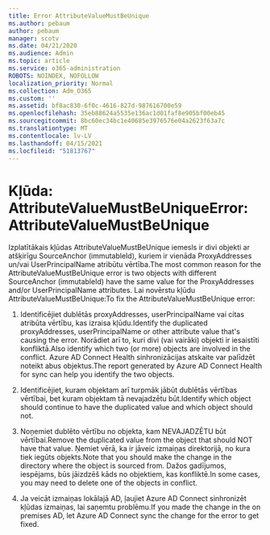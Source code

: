 ```yaml
---
title: Error AttributeValueMustBeUnique
ms.author: pebaum
author: pebaum
manager: scotv
ms.date: 04/21/2020
ms.audience: Admin
ms.topic: article
ms.service: o365-administration
ROBOTS: NOINDEX, NOFOLLOW
localization_priority: Normal
ms.collection: Adm_O365
ms.custom: ''
ms.assetid: bf8ac830-6f0c-4616-827d-987616700e59
ms.openlocfilehash: 35eb88624a5535e136ac1d01faf8e905bf00eb45
ms.sourcegitcommit: 8bc60ec34bc1e40685e3976576e04a2623f63a7c
ms.translationtype: MT
ms.contentlocale: lv-LV
ms.lasthandoff: 04/15/2021
ms.locfileid: "51813767"
---
```

# <a name="error-attributevaluemustbeunique"></a><span data-ttu-id="56b77-102">Kļūda: AttributeValueMustBeUnique</span><span class="sxs-lookup"><span data-stu-id="56b77-102">Error: AttributeValueMustBeUnique</span></span>

<span data-ttu-id="56b77-103">Izplatītākais kļūdas AttributeValueMustBeUnique iemesls ir divi objekti ar atšķirīgu SourceAnchor (immutableId), kuriem ir vienāda ProxyAddresses un/vai UserPrincipalName atribūtu vērtība.</span><span class="sxs-lookup"><span data-stu-id="56b77-103">The most common reason for the AttributeValueMustBeUnique error is two objects with different SourceAnchor (immutableId) have the same value for the ProxyAddresses and/or UserPrincipalName attributes.</span></span> <span data-ttu-id="56b77-104">Lai novērstu kļūdu AttributeValueMustBeUnique:</span><span class="sxs-lookup"><span data-stu-id="56b77-104">To fix the AttributeValueMustBeUnique error:</span></span>
  
1. <span data-ttu-id="56b77-105">Identificējiet dublētās proxyAddresses, userPrincipalName vai citas atribūta vērtību, kas izraisa kļūdu.</span><span class="sxs-lookup"><span data-stu-id="56b77-105">Identify the duplicated proxyAddresses, userPrincipalName or other attribute value that's causing the error.</span></span> <span data-ttu-id="56b77-106">Norādiet arī to, kuri divi (vai vairāki) objekti ir iesaistīti konfliktā.</span><span class="sxs-lookup"><span data-stu-id="56b77-106">Also identify which two (or more) objects are involved in the conflict.</span></span> <span data-ttu-id="56b77-107">Azure AD Connect Health sinhronizācijas atskaite var palīdzēt noteikt abus objektus.</span><span class="sxs-lookup"><span data-stu-id="56b77-107">The report generated by Azure AD Connect Health for sync can help you identify the two objects.</span></span>
    
2. <span data-ttu-id="56b77-108">Identificējiet, kuram objektam arī turpmāk jābūt dublētās vērtības vērtībai, bet kuram objektam tā nevajadzētu būt.</span><span class="sxs-lookup"><span data-stu-id="56b77-108">Identify which object should continue to have the duplicated value and which object should not.</span></span>
    
3. <span data-ttu-id="56b77-109">Noņemiet dublēto vērtību no objekta, kam NEVAJADZĒTU būt vērtībai.</span><span class="sxs-lookup"><span data-stu-id="56b77-109">Remove the duplicated value from the object that should NOT have that value.</span></span> <span data-ttu-id="56b77-110">Ņemiet vērā, ka ir jāveic izmaiņas direktorijā, no kura tiek iegūts objekts.</span><span class="sxs-lookup"><span data-stu-id="56b77-110">Note that you should make the change in the directory where the object is sourced from.</span></span> <span data-ttu-id="56b77-111">Dažos gadījumos, iespējams, būs jāizdzēš kāds no objektiem, kas konfliktē.</span><span class="sxs-lookup"><span data-stu-id="56b77-111">In some cases, you may need to delete one of the objects in conflict.</span></span>
    
4. <span data-ttu-id="56b77-112">Ja veicāt izmaiņas lokālajā AD, ļaujiet Azure AD Connect sinhronizēt kļūdas izmaiņas, lai saņemtu problēmu.</span><span class="sxs-lookup"><span data-stu-id="56b77-112">If you made the change in the on premises AD, let Azure AD Connect sync the change for the error to get fixed.</span></span>
    

